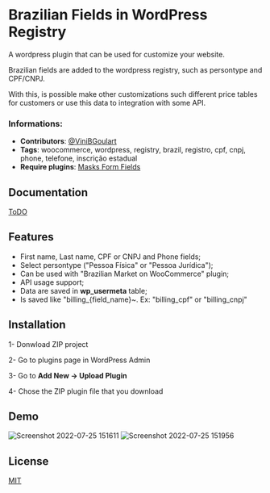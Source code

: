 
# Brazilian Fields in WordPress Registry

A wordpress plugin that can be used for customize your website.

Brazilian fields are added to the wordpress registry, such as persontype and CPF/CNPJ.

With this, is possible make other customizations such different price tables for customers or use this data to integration with some API.
### Informations:

- **Contributors**: [@ViniBGoulart](https://github.com/ViniBGoulart)
- **Tags**: woocommerce, wordpress, registry, brazil, registro, cpf, cnpj, phone, telefone, inscrição estadual
- **Require plugins**: [Masks Form Fields](https://br.wordpress.org/plugins/masks-form-fields/)


## Documentation

[ToDO]()


## Features

- First name, Last name, CPF or CNPJ and Phone fields;
- Select persontype ("Pessoa Física" or "Pessoa Jurídica");
- Can be used with "Brazilian Market on WooCommerce" plugin;
- API usage support;
- Data are saved in **wp_usermeta** table;
- Is saved like "billing_{field_name}~. Ex: "billing_cpf" or "billing_cnpj"


## Installation

1- Donwload ZIP project

2- Go to plugins page in WordPress Admin

3- Go to **Add New -> Upload Plugin**

4- Chose the ZIP plugin file that you download


## Demo


![Screenshot 2022-07-25 151611](https://user-images.githubusercontent.com/88122830/180850839-8ba23329-387e-40ee-90a5-3c09a82a381d.png)
![Screenshot 2022-07-25 151956](https://user-images.githubusercontent.com/88122830/180850849-77ee49d2-726d-41a9-b096-1fed6efd2fff.png)


## License

[MIT](https://choosealicense.com/licenses/mit/)

